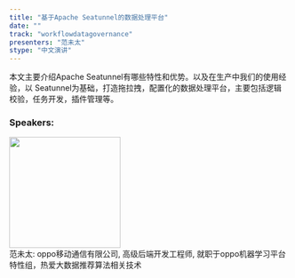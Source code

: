 ```yaml
---
title: "基于Apache Seatunnel的数据处理平台"
date: "" 
track: "workflowdatagovernance"
presenters: "范未太"
stype: "中文演讲"
---
```

本文主要介绍Apache Seatunnel有哪些特性和优势。以及在生产中我们的使用经验，以 Seatunnel为基础，打造拖拉拽，配置化的数据处理平台，主要包括逻辑校验，任务开发，插件管理等。
 ### Speakers: 
 <img src="images/speaker/1100.png" width="200" /><br>范未太: oppo移动通信有限公司, 高级后端开发工程师, 就职于oppo机器学习平台特性组，热爱大数据推荐算法相关技术
 